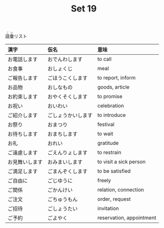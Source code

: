 ﻿---
layout: default
title: Set 19
parent: N4 Vocabulary List
grand_parent: <ruby>語彙<rt>ごい</rt></ruby> Vocabulary
nav_order: 19
---

<ruby>語彙<rt>ごい</rt></ruby>リスト

| 漢字           | 仮名               | 意味                     |
|:-------------- |:------------------ |:------------------------ |
| お電話します   | おでんわします     | to call                  |
| お食事         | おしょくじ         | meal                     |
| ご報告します   | ごほうこくします   | to report, inform        |
| お品物         | おしなもの         | goods, article           |
| お約束します   | おやくそくします   | to promise               |
| お祝い         | おいわい           | celebration              |
| ご紹介します   | ごしょうかいします | to introduce             |
| お祭り         | おまつり           | festival                 |
| お待ちします   | おまちします       | to wait                  |
| お礼           | おれい             | gratitude                |
| ご遠慮します   | ごえんりょします   | to restrain              |
| お見舞いします | おみまいします     | to visit a sick person   |
| ご満足します   | ごまんぞくします   | to be satisfied          |
| ご自由に       | ごじゆうに         | freely                   |
| ご関係         | ごかんけい         | relation, connection     |
| ご注文         | ごちゅうもん       | order, request           |
| ご招待         | ごしょうたい       | invitation               |
| ご予約         | ごよやく           | reservation, appointment |
